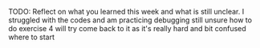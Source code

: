 TODO: Reflect on what you learned this week and what is still unclear.
I struggled with the codes and am practicing debugging
still unsure how to do exercise 4 will try come back to it as it's really hard and bit confused where to start

